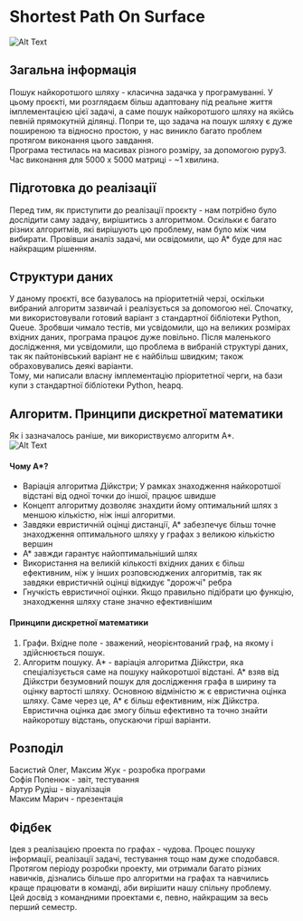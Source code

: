 # Shortest Path On Surface
![Alt Text](https://i.imgur.com/6eahnYD.gif)

## Загальна інформація
Пошук найкоротшого шляху - класична задачка у програмуванні. У цьому проєкті, ми розглядаєм більш адаптовану під реальне життя імплементацією цієї задачі, а саме пошук найкоротшого шляху на якійсь певній прямокутній ділянці. Попри те, що задача на пошук шляху є дуже поширеною та відносно простою, у нас виникло багато проблем протягом виконання цього завдання.  
Програма тестилась на масивах різного розміру, за допомогою pypy3.  
Час виконання для 5000 х 5000 матриці - ~1 хвилина.  
## Підготовка до реалізації
Перед тим, як приступити до реалізації проєкту - нам потрібно було дослідити саму задачу, вирішитись з алгоритмом.
Оскільки є багато різних алгоритмів, які вирішують цю проблему, нам було між чим вибирати. Провівши аналіз задачі, ми освідомили, що А* буде для нас найкращим рішенням.
## Структури даних
У даному проєкті, все базувалось на пріоритетній черзі, оскільки вибраний алгоритм зазвичай і реалізується за допомогою неї.
Спочатку, ми використовували готовий варіант з стандартної бібліотеки Python, Queue. Зробвши чимало тестів, ми усвідомили, що на великих розмірах вхідних даних, програма працює дуже повільно. Після маленького дослідження, ми усвідомили, що проблема в вибраній структурі даних, так як пайтонівський варіант не є найбільш швидким; також обраховувались деякі варіанти.  
Тому, ми написали власну імплементацію пріоритетної черги, на бази купи з стандартної бібліотеки Python, heapq.  
## Алгоритм. Принципи дискретної математики
Як і зазначалось раніше, ми використвуємо алгоритм А*.  
![Alt Text](https://habrastorage.org/web/293/cb8/f8c/293cb8f8c7df47f4b47977f5462d116b.png)  
#### Чому А*? 
- Варіація алгоритма Дійкстри; У рамках знаходження найкоротшої відстані від одної точки до іншої, працює швидше
- Концепт алгоритму дозволяє знахдити йому оптимальний шлях з меншою кількістю, ніж інші алгоритми.
- Завдяки евристичній оцінці дистанції, А* забезпечує більш точне знаходження оптимального шляху у графах з великою кількістю вершин
- А* завжди гарантує найоптимальніший шлях
- Використання на великій кількості вхідних даних є більш ефективним, ніж у інших розповсюджених алгоритмів, так як завдяки евристичній оцінці відкидує "дорожчі" ребра
- Гнучкість евристичної оцінки. Якщо правильно підібрати цю функцію, знаходження шляху стане значно ефективнішим
#### Принципи дискретної математики
1. Графи. Вхідне поле - зважений, неорієнтований граф, на якому і здійснюється пошук.
2. Алгоритм пошуку. А* - варіація алгоритма Дійкстри, яка спеціалізується саме на пошуку найкоротшої відстані. А* взяв від Дійкстри безумовний пошук для дослідження графа в ширину та оцінку вартості шляху. Основною відміністю ж є евристична оцінка шляху. Саме через це, А* є більш ефективним, ніж Дійкстра. Евристична оцінка дає змогу більш ефективно та точно знайти найкоротшу відстань, опускаючи гірші варіанти.
## Розподіл
Басистий Олег, Максим Жук - розробка програми  
Софія Попенюк - звіт, тестування  
Артур Рудіш - візуалізація  
Максим Марич - презентація  
## Фідбек
Ідея з реалізацією проекта по графах - чудова. Процес пошуку інформації, реалізації задачі, тестування тощо нам дуже сподобався.  
Протягом періоду розробки проекту, ми отримали багато різних навичків, дізнались більше про алгоритми на графах та навчились краще працювати в команді, аби вирішити нашу спільну проблему.  
Цей досвід з командними проектами є, певно, найкращим за весь перший семестр.
